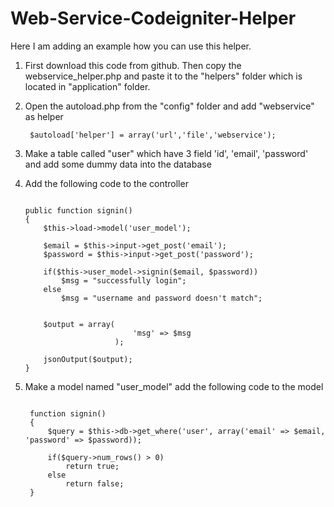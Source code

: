 Web-Service-Codeigniter-Helper
==============================

Here I am adding an example how you can use this helper.

1. First download this code from github. Then copy the webservice_helper.php and paste it to the "helpers" folder which is located in "application" folder.

2. Open the autoload.php from the "config" folder and add "webservice" as helper
	<pre><code> $autoload['helper'] = array('url','file','webservice'); </code></pre>
	
3. Make a table called "user" which have 3 field 'id', 'email', 'password' and add some dummy data into the database

4. 	Add the following code to the controller

	<pre><code>
	public function signin()
	{
		$this->load->model('user_model');
		
		$email = $this->input->get_post('email');
		$password = $this->input->get_post('password');
		
		if($this->user_model->signin($email, $password))
			$msg = "successfully login";
		else
			$msg = "username and password doesn't match";
		
		
		$output = array(
							'msg' => $msg
						);
		
		jsonOutput($output);
	}
	</code></pre>
	
	
5. Make a model named "user_model" add the following code to the model
	
	<pre><code>
	function signin()
	{
		$query = $this->db->get_where('user', array('email' => $email, 'password' => $password));
		
		if($query->num_rows() > 0)
			return true;
		else
			return false;
	}
	</code></pre>
